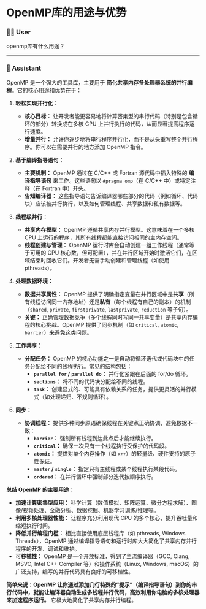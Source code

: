 # OpenMP库的用途与优势

### 🧑‍💻 User

openmp库有什么用途？

---

### 🤖 Assistant

OpenMP 是一个强大的工具库，主要用于 **简化共享内存多处理器系统的并行编程**。它的核心用途和优势在于：

1.  **轻松实现并行化：**
    *   **核心目标：** 让开发者能更容易地将计算密集型的串行代码（特别是包含循环的部分）转换成在多核 CPU 上并行执行的代码，从而显著提高程序运行速度。
    *   **增量并行：** 允许你逐步地将串行程序并行化，而不是从头重写整个并行程序。你可以在需要并行的地方添加 OpenMP 指令。

2.  **基于编译指导语句：**
    *   **主要机制：** OpenMP 通过在 C/C++ 或 Fortran 源代码中插入特殊的 **编译指导语句** 来工作。这些语句以 `#pragma omp`（在 C/C++ 中）或特定注释（在 Fortran 中）开头。
    *   **告知编译器：** 这些指导语句告诉编译器哪些部分的代码（例如循环、代码块）应该被并行执行，以及如何管理线程、共享数据和私有数据等。

3.  **线程级并行：**
    *   **共享内存模型：** OpenMP 遵循共享内存并行模型。这意味着在一个多核 CPU 上运行的程序，其所有线程都能直接访问相同的主内存空间。
    *   **线程创建与管理：** OpenMP 运行时库会自动创建一组工作线程（通常等于可用的 CPU 核心数，但可配置），并在并行区域开始时激活它们，在区域结束时回收它们。开发者无需手动创建和管理线程（如使用 pthreads）。

4.  **处理数据环境：**
    *   **数据共享属性：** OpenMP 提供了明确指定变量在并行区域中是**共享**（所有线程访问同一内存地址）还是**私有**（每个线程有自己的副本）的机制（`shared`, `private`, `firstprivate`, `lastprivate`, `reduction` 等子句）。
    *   **关键：** 正确管理数据竞争（多个线程同时写同一共享变量）是共享内存编程的核心挑战。OpenMP 提供了同步机制（如 `critical`, `atomic`, `barrier`）来避免这类问题。

5.  **工作共享：**
    *   **分配任务：** OpenMP 的核心功能之一是自动将循环迭代或代码块中的任务分配给不同的线程执行。常见的结构包括：
        *   **`parallel for` / `parallel do`：** 并行化紧跟在后面的 for/do 循环。
        *   **`sections`：** 将不同的代码块分配给不同的线程。
        *   **`task`：** 创建显式的、可能具有依赖关系的任务，提供更灵活的并行模式（如处理递归、不规则循环）。

6.  **同步：**
    *   **协调线程：** 提供多种同步原语确保线程在关键点正确协调，避免数据不一致：
        *   **`barrier`：** 强制所有线程到达此点后才能继续执行。
        *   **`critical`：** 确保一次只有一个线程执行受保护的代码段。
        *   **`atomic`：** 提供对单个内存操作（如 `x++`）的轻量级、硬件支持的原子性保证。
        *   **`master` / `single`：** 指定只有主线程或某个线程执行某段代码。
        *   **`ordered`：** 在并行循环中强制部分迭代按顺序执行。

**总结 OpenMP 的主要用途：**

*   **加速计算密集型应用：** 科学计算（数值模拟、矩阵运算、微分方程求解）、图像/视频处理、金融分析、数据挖掘、机器学习训练/推理等。
*   **利用多核处理器性能：** 让程序充分利用现代 CPU 的多个核心，提升吞吐量和缩短执行时间。
*   **降低并行编程门槛：** 相比直接使用底层线程库（如 pthreads, Windows Threads），OpenMP 通过编译指导语句和运行时库大大简化了共享内存并行程序的开发、调试和维护。
*   **可移植性：** OpenMP 是一个开放标准，得到了主流编译器（GCC, Clang, MSVC, Intel C++ Compiler 等）和操作系统（Linux, Windows, macOS）的广泛支持，编写的并行代码具有良好的可移植性。

**简单来说：OpenMP 让你通过添加几行特殊的“提示”（编译指导语句）到你的串行代码中，就能让编译器自动生成多线程并行代码，高效利用你电脑的多核处理器来加速程序运行。** 它极大地简化了共享内存并行编程。